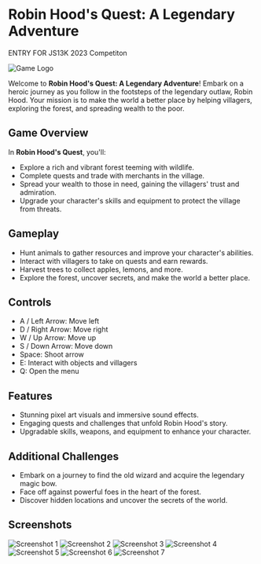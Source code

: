 # Robin Hood's Quest: A Legendary Adventure

ENTRY FOR JS13K 2023 Competiton

![Game Logo](./src/Assets/Images/logo.png)

Welcome to **Robin Hood's Quest: A Legendary Adventure**! 
Embark on a heroic journey as you follow in the footsteps of the legendary outlaw, Robin Hood. 
Your mission is to make the world a better place by helping villagers, exploring the forest, and spreading wealth to the poor.

## Game Overview

In **Robin Hood's Quest**, you'll:
- Explore a rich and vibrant forest teeming with wildlife.
- Complete quests and trade with merchants in the village.
- Spread your wealth to those in need, gaining the villagers' trust and admiration.
- Upgrade your character's skills and equipment to protect the village from threats.

## Gameplay

- Hunt animals to gather resources and improve your character's abilities.
- Interact with villagers to take on quests and earn rewards.
- Harvest trees to collect apples, lemons, and more.
- Explore the forest, uncover secrets, and make the world a better place.
## Controls

- A / Left Arrow: Move left
- D / Right Arrow: Move right
- W / Up Arrow: Move up
- S / Down Arrow: Move down
- Space: Shoot arrow
- E: Interact with objects and villagers
- Q: Open the menu
## Features

- Stunning pixel art visuals and immersive sound effects.
- Engaging quests and challenges that unfold Robin Hood's story.
- Upgradable skills, weapons, and equipment to enhance your character.

## Additional Challenges
- Embark on a journey to find the old wizard and acquire the legendary magic bow.
- Face off against powerful foes in the heart of the forest.
- Discover hidden locations and uncover the secrets of the world.

## Screenshots
![Screenshot 1](./Screenshots/sc_1.png)
![Screenshot 2](./Screenshots/sc_2.png)
![Screenshot 3](./Screenshots/sc_3.png)
![Screenshot 4](./Screenshots/sc_4.png)
![Screenshot 5](./Screenshots/sc_5.png)
![Screenshot 6](./Screenshots/sc_6.png)
![Screenshot 7](./Screenshots/sc_7.png)